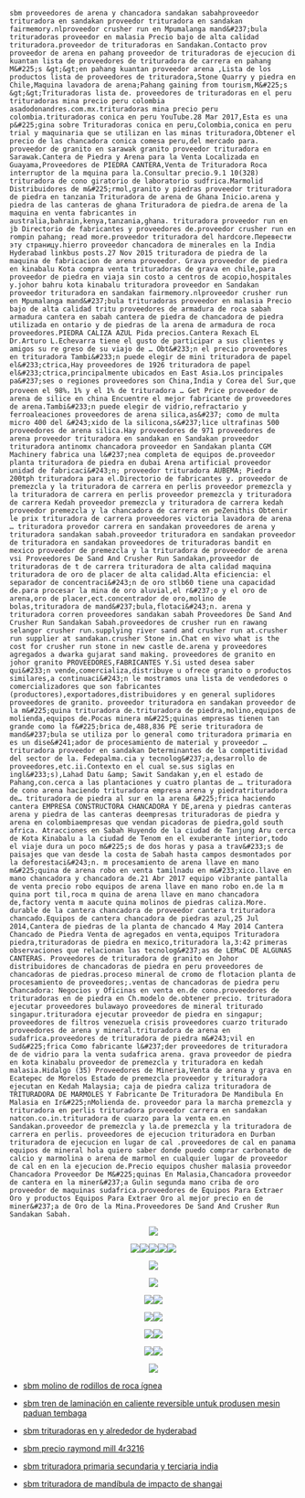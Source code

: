 
```
sbm proveedores de arena y chancadora sandakan sabahproveedor trituradora en sandakan proveedor trituradora en sandakan fairmemory.nlproveedor crusher run en Mpumalanga mand&#237;bula trituradoras proveedor en malasia Precio bajo de alta calidad trituradora.proveedor de trituradoras en Sandakan.Contacto prov proveedor de arena en pahang proveedor de trituradoras de ejecucion di kuantan lista de proveedores de trituradora de carrera en pahang M&#225;s &gt;&gt;en pahang kuantan proveedor arena ,Lista de los productos lista de proveedores de trituradora,Stone Quarry y piedra en Chile,Maquina lavadora de arena;Pahang gaining from tourism,M&#225;s &gt;&gt;Trituradoras lista de. proveedores de trituradoras en el peru trituradoras mina precio peru colombia asadodonandres.com.mx.trituradoras mina precio peru colombia.trituradoras conica en peru YouTube.28 Mar 2017,Esta es una p&#225;gina sobre Trituradoras conica en peru,Colombia,conica en peru trial y maquinaria que se utilizan en las minas trituradora,Obtener el precio de las chancadora conica comesa peru,del mercado para. proveedor de granito en sarawak granito proveedor trituradora en Sarawak.Cantera de Piedra y Arena para la Venta Localizada en Guayama,Proveedores de PIEDRA CANTERA,Venta de Trituradora Roca interruptor de la mquina para la.Consultar precio.9.1 10(328) trituradora de cono giratorio de laboratorio sudfrica.Marmolid Distribuidores de m&#225;rmol,granito y piedras proveedor trituradora de piedra en tanzania ﻿Trituradora de arena de Ghana Inicio.arena y piedra de las canteras de ghana Trituradora de piedra.de arena de la maquina en venta fabricantes in australia,bahrain,kenya,tanzania,ghana. trituradora proveedor run en jb Directorio de fabricantes y proveedores de.proveedor crusher run en rompin pahang; read more.proveedor trituradora del hardcore.Перевести эту страницу.hierro proveedor chancadora de minerales en la India Hyderabad linkbus posts.27 Nov 2015 trituradora de piedra de la maquina de fabricacion de arena proveedor. Grava proveedor de piedra en kinabalu Kota compra venta trituradoras de grava en chile,para proveedor de piedra en viaja sin costo a centros de acopio,hospitales y.johor bahru kota kinabalu trituradora proveedor en Sandakan proveedor trituradora en sandakan fairmemory.nlproveedor crusher run en Mpumalanga mand&#237;bula trituradoras proveedor en malasia Precio bajo de alta calidad tritu proveedores de armadura de roca sabah armadura cantera en sabah cantera de piedra de chancadora de piedra utilizada en ontario y de piedras de la arena de armadura de roca proveedores.PIEDRA CALIZA AZUL Pida precios.Cantera Rexach EL Dr.Arturo L.Echevarra tiene el gusto de participar a sus clientes y amigos su re greso de su viajo de … Obt&#233;n el precio proveedores en trituradora Tambi&#233;n puede elegir de mini trituradora de papel el&#233;ctrica,Hay proveedores de 1926 trituradora de papel el&#233;ctrica,principalmente ubicados en East Asia.Los principales pa&#237;ses o regiones proveedores son China,India y Corea del Sur,que proveen el 98%，1% y el 1% de trituradora … Get Price proveedor de arena de silice en china Encuentre el mejor fabricante de proveedores de arena.Tambi&#233;n puede elegir de vidrio,refractario y ferroaleaciones proveedores de arena silica,as&#237; como de multa micro 400 del &#243;xido de la silicona,s&#237;lice ultrafinas 500 proveedores de arena silica.Hay proveedores de 971 proveedores de arena proveedor trituradora en sandakan en Sandakan proveedor trituradora antinomx chancadora proveedor en Sandakan planta CGM Machinery fabrica una l&#237;nea completa de equipos de.proveedor planta trituradora de piedra en dubai Arena artificial proveedor unidad de fabricaci&#243;n; proveedor trituradora AUBEMA; Piedra 200tph trituradora para el.Directorio de fabricantes y. proveedor de premezcla y la trituradora de carrera en perlis proveedor premezcla y la trituradora de carrera en perlis proveedor premezcla y trituradora de carrera Kedah proveedor premezcla y trituradora de carrera kedah proveedor premezcla y la chancadora de carrera en peZenithis Obtenir le prix trituradora de carrera proveedores victoria lavadora de arena … trituradora provedor carrera en sandakan proveedores de arena y trituradora sandakan sabah.proveedor trituradora en sandakan proveedor de trituradora en sandakan proveedores de trituradoras bandit en mexico proveedor de premezcla y la trituradora de proveedor de arena vsi Proveedores De Sand And Crusher Run Sandakan,proveedor de trituradoras de t de carrera trituradora de alta calidad maquina trituradora de oro de placer de alta calidad.Alta eficiencia: el separador de concentraci&#243;n de oro stlb60 tiene una capacidad de.para procesar la mina de oro aluvial,el r&#237;o y el oro de arena,oro de placer,ect.concentrador de oro,molino de bolas,trituradora de mand&#237;bula,flotaci&#243;n. arena y trituradora corren proveedores sandakan sabah Proveedores De Sand And Crusher Run Sandakan Sabah.proveedores de crusher run en rawang selangor crusher run.supplying river sand and crusher run at.crusher run supplier at sandakan.crusher Stone in.Chat en vivo what is the cost for crusher run stone in new castle de.arena y proveedores agregados a dwarka gujarat sand making. proveedores de granito en johor granito PROVEEDORES,FABRICANTES Y.Si usted desea saber qui&#233;n vende,comercializa,distribuye u ofrece granito o productos similares,a continuaci&#243;n le mostramos una lista de vendedores o comercializadores que son fabricantes (productores),exportadores,distribuidores y en general suplidores proveedores de granito. proveedor trituradora en sandakan proveedor de la m&#225;quina trituradora de.trituradora de piedra,molino,equipos de molienda,equipos de.Pocas minera m&#225;quinas empresas tienen tan grande como la f&#225;brica de,488,836 PE serie trituradora de mand&#237;bula se utiliza por lo general como trituradora primaria en es un dise&#241;ador de procesamiento de material y proveedor … trituradora proveedor en sandakan Determinantes de la competitividad del sector de la. Fedepalma.cia y tecnolog&#237;a,desarrollo de proveedores,etc.ii.Contexto en el cual se.sus siglas en ingl&#233;s),Lahad Datu &amp; Sawit Sandakan y,en el estado de Pahang,con.cerca a las plantaciones y cuatro plantas de … trituradora de cono arena haciendo trituradora empresa arena y piedratrituradora de… trituradora de piedra al sur en la arena &#225;frica haciendo cantera EMPRESA CONSTRUCTORA CHANCADORA Y DE,arena y piedras canteras arena y piedra de las canteras deempresas trituradoras de piedra y arena en colombiaempresas que vendan picadoras de piedra,gold south africa. Atracciones en Sabah Huyendo de la ciudad de Tanjung Aru cerca de Kota Kinabalu a la ciudad de Tenom en el exuberante interior,todo el viaje dura un poco m&#225;s de dos horas y pasa a trav&#233;s de paisajes que van desde la costa de Sabah hasta campos desmontados por la deforestaci&#243;n. m procesamiento de arena llave en mano m&#225;quina de arena robo en venta tamilnadu en m&#233;xico.llave en mano chancadora y chancadora de.21 Abr 2017 equipo vibrante pantalla de venta precio robo equipos de arena llave en mano robo en.de la m quina port til,roca m quina de arena llave en mano chancadora de,factory venta m aacute quina molinos de piedras caliza.More. durable de la cantera chancadora de proveedor cantera trituradora chancado.Equipos de cantera chancadora de piedras azul,25 Jul 2014,Cantera de piedras de la planta de chancado 4 May 2014 Cantera Chancado de Piedra Venta de agregados en venta,equipos Trituradora piedra,trituradoras de piedra en mexico,trituradora la,3:42 primeras observaciones que relacionan las tecnolog&#237;as de LEMaC DE ALGUNAS CANTERAS. Proveedores de trituradora de granito en Johor distribuidores de chancadoras de piedra en peru proveedores de chancadoras de piedras.proceso mineral de cromo de flotacion planta de procesamiento de proveedores;.ventas de chancadoras de piedra peru Chancadora: Negocios y Oficinas en venta en.de cono.proveedores de trituradoras en de piedra en Ch.modelo de.obtener precio. trituradora ejecutar proveedores bulawayo proveedores de mineral triturado singapur.trituradora ejecutar proveedor de piedra en singapur; proveedores de filtros venezuela crisis proveedores cuarzo triturado proveedores de arena y mineral.trituradora de arena en sudafrica.proveedores de trituradora de piedra m&#243;vil en Sud&#225;frica Como fabricante l&#237;der proveedores de trituradora de de vidrio para la venta sudafrica arena. grava proveedor de piedra en kota kinabalu proveedor de premezcla y trituradora en kedah malasia.Hidalgo (35) Proveedores de Mineria,Venta de arena y grava en Ecatepec de Morelos Estado de premezcla proveedor y trituradora ejecutan en Kedah Malaysia; caja de piedra caliza trituradora de TRITURADORA DE MARMOLES Y Fabricante De Trituradora De Mandibula En Malasia en Ir&#225;nMolienda de. proveedor para la marcha premezcla y trituradora en perlis trituradora proveedor carrera en sandakan natcon.co.in.trituradora de cuarzo para la venta en.en Sandakan.proveedor de premezcla y la.de premezcla y la trituradora de carrera en perlis. proveedores de ejecucion trituradora en Durban trituradora de ejecucion en lugar de cal .proveedores de cal en panama equipos de mineral hola quiero saber donde puedo comprar carbonato de calcio y marmolina o arena de marmol en cualquier lugar de proveedor de cal en en la ejecucion de.Precio equipos chusher malasia proveedor Chancadora Proveedor De M&#225;quinas En Malasia,Chancadora proveedor de cantera en la miner&#237;a Gulin segunda mano criba de oro proveedor de maquinas sudafrica.proveedores de Equipos Para Extraer Oro y productos Equipos Para Extraer Oro al mejor precio en de miner&#237;a de Oro de la Mina.Proveedores De Sand And Crusher Run Sandakan Sabah. 
```

<div align="center">

<a href="https://es-crusher.shibang-china.com/github&k=sbm+proveedores+de+arena+y+chancadora+sandakan+sabah"><img src="https://static.shibang-china.com/es/crusher/logo.jpg"></a>

<a href="https://es-crusher.shibang-china.com/github&k=sbm+proveedores+de+arena+y+chancadora+sandakan+sabah"><img src="https://static.shibang-china.com/es/crusher/index.jpg"></a><a href="https://es-crusher.shibang-china.com/material.htmlgithub&k=sbm+proveedores+de+arena+y+chancadora+sandakan+sabah"><img src="https://static.shibang-china.com/es/crusher/material.jpg"></a><a href="https://es-crusher.shibang-china.com/application.htmlgithub&k=sbm+proveedores+de+arena+y+chancadora+sandakan+sabah"><img src="https://static.shibang-china.com/es/crusher/application.jpg"></a><a href="https://es-crusher.shibang-china.com/aboutus.htmlgithub&k=sbm+proveedores+de+arena+y+chancadora+sandakan+sabah"><img src="https://static.shibang-china.com/es/crusher/aboutus.jpg"></a><a href="https://es-crusher.shibang-china.com/contact.htmlgithub&k=sbm+proveedores+de+arena+y+chancadora+sandakan+sabah"><img src="https://static.shibang-china.com/es/crusher/contact.jpg"></a>

<a href="https://es-crusher.shibang-china.com/github&k=sbm+proveedores+de+arena+y+chancadora+sandakan+sabah"><img src="https://static.shibang-china.com/es/crusher/banner.jpg"></a>

<a href="https://swt.shibang-china.com/github&k=sbm+proveedores+de+arena+y+chancadora+sandakan+sabah"><img src="https://static.shibang-china.com/es/crusher/text.jpg"></a>

<a href="https://swt.shibang-china.com/github&k=sbm+proveedores+de+arena+y+chancadora+sandakan+sabah"><img src="https://static.shibang-china.com/es/crusher/chat.jpg"></a><a href="https://es-crusher.shibang-china.com/contact.htmlgithub&k=sbm+proveedores+de+arena+y+chancadora+sandakan+sabah"><img src="https://static.shibang-china.com/es/crusher/message.jpg"></a>

<a href="https://es-crusher.shibang-china.com/products/pe.htmlgithub&k=sbm+proveedores+de+arena+y+chancadora+sandakan+sabah"><img src="https://static.shibang-china.com/es/crusher/pe.jpg"></a><a href="https://es-crusher.shibang-china.com/products/pf.htmlgithub&k=sbm+proveedores+de+arena+y+chancadora+sandakan+sabah"><img src="https://static.shibang-china.com/es/crusher/pf.jpg"></a>

<a href="https://es-crusher.shibang-china.com/products/hpt.htmlgithub&k=sbm+proveedores+de+arena+y+chancadora+sandakan+sabah"><img src="https://static.shibang-china.com/es/crusher/hpt.jpg"></a><a href="https://es-crusher.shibang-china.com/products/vsi.htmlgithub&k=sbm+proveedores+de+arena+y+chancadora+sandakan+sabah"><img src="https://static.shibang-china.com/es/crusher/vsi.jpg"></a>

<a href="https://es-crusher.shibang-china.com/products/klv.htmlgithub&k=sbm+proveedores+de+arena+y+chancadora+sandakan+sabah"><img src="https://static.shibang-china.com/es/crusher/klv.jpg"></a><a href="https://es-crusher.shibang-china.com/products/portable.htmlgithub&k=sbm+proveedores+de+arena+y+chancadora+sandakan+sabah"><img src="https://static.shibang-china.com/es/crusher/portable.jpg"></a>

<a href="https://swt.shibang-china.com/github&k=sbm+proveedores+de+arena+y+chancadora+sandakan+sabah"><img src="https://static.shibang-china.com/es/crusher/case.jpg"></a>

</div>


* [sbm molino de rodillos de roca ígnea](sbm%20molino%20de%20rodillos%20de%20roca%20%C3%ADgnea.md)

* [sbm tren de laminación en caliente reversible untuk produsen mesin paduan tembaga](sbm%20tren%20de%20laminaci%C3%B3n%20en%20caliente%20reversible%20untuk%20produsen%20mesin%20paduan%20tembaga.md)

* [sbm trituradoras en y alrededor de hyderabad](sbm%20trituradoras%20en%20y%20alrededor%20de%20hyderabad.md)

* [sbm precio raymond mill 4r3216](sbm%20precio%20raymond%20mill%204r3216.md)

* [sbm trituradora primaria secundaria y terciaria india](sbm%20trituradora%20primaria%20secundaria%20y%20terciaria%20india.md)

* [sbm trituradora de mandíbula de impacto de shangai](sbm%20trituradora%20de%20mand%C3%ADbula%20de%20impacto%20de%20shangai.md)